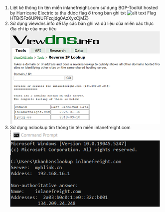 1. Liệt kê thông tin tên miền inlanefreight.com sử dụng BGP-Toolkit hosted by Hurricane Electric ta thu được flag ở trong bản ghi txt 
![alt text](image-2.png)
Flag HTB{5Fz6UPNUFFzqjdg0AzXyxCjMZ}
2. Sử dụng viewdns.info để lấy các bản ghi và dữ liệu của miền xác thực địa chỉ ip của mục tiêu
![alt text](image.png)
3. Sử dụng nslookup tìm thông tin tên miền inlanefreight.com
![alt text](image-1.png)



